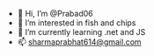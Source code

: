 - 👋 Hi, I’m @Prabad06
- 👀 I’m interested in fish and chips
- 🌱 I’m currently learning .net and JS
- 📫 sharmaprabhat614@gmail.com

<!---
Prabad06/Prabad06 is a ✨ special ✨ repository because its `README.md` (this file) appears on your GitHub profile.
You can click the Preview link to take a look at your changes.
--->
